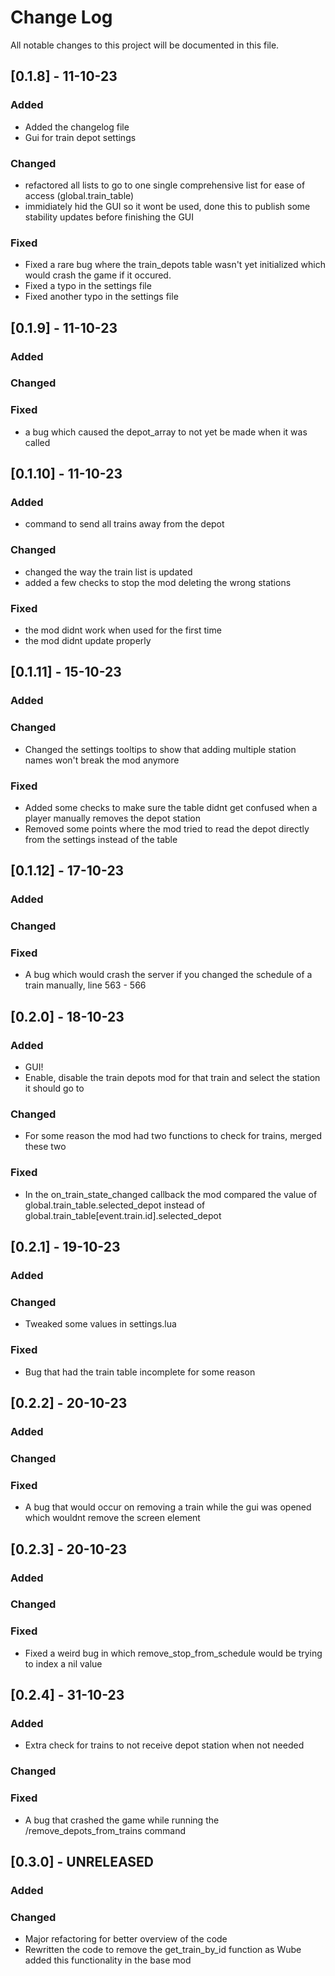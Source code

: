 
# Change Log
All notable changes to this project will be documented in this file.
 
## [0.1.8] - 11-10-23
 
### Added
- Added the changelog file
- Gui for train depot settings
 
### Changed
- refactored all lists to go to one single comprehensive list for ease of access (global.train_table)
- immidiately hid the GUI so it wont be used, done this to publish some stability updates before finishing the GUI

### Fixed
- Fixed a rare bug where the train_depots table wasn't yet initialized which would crash the game if it occured.
- Fixed a typo in the settings file
- Fixed another typo in the settings file

## [0.1.9] - 11-10-23

### Added


### Changed


### Fixed
- a bug which caused the depot_array to not yet be made when it was called

## [0.1.10] - 11-10-23

### Added
- command to send all trains away from the depot

### Changed
- changed the way the train list is updated
- added a few checks to stop the mod deleting the wrong stations

### Fixed
- the mod didnt work when used for the first time
- the mod didnt update properly

## [0.1.11] - 15-10-23

### Added

### Changed
- Changed the settings tooltips to show that adding multiple station names won't break the mod anymore

### Fixed
- Added some checks to make sure the table didnt get confused when a player manually removes the depot station
- Removed some points where the mod tried to read the depot directly from the settings instead of the table

## [0.1.12] - 17-10-23

### Added

### Changed

### Fixed
- A bug which would crash the server if you changed the schedule of a train manually, line 563 - 566

## [0.2.0] - 18-10-23

### Added
- GUI!
- Enable, disable the train depots mod for that train and select the station it should go to

### Changed
- For some reason the mod had two functions to check for trains, merged these two

### Fixed
- In the on_train_state_changed callback the mod compared the value of global.train_table.selected_depot instead of global.train_table[event.train.id].selected_depot

## [0.2.1] - 19-10-23

### Added

### Changed
- Tweaked some values in settings.lua

### Fixed
- Bug that had the train table incomplete for some reason 

## [0.2.2] - 20-10-23

### Added

### Changed

### Fixed
- A bug that would occur on removing a train while the gui was opened which wouldnt remove the screen element

## [0.2.3] - 20-10-23

### Added

### Changed

### Fixed
- Fixed a weird bug in which remove_stop_from_schedule would be trying to index a nil value

## [0.2.4] - 31-10-23

### Added
- Extra check for trains to not receive depot station when not needed

### Changed

### Fixed
- A bug that crashed the game while running the /remove_depots_from_trains command

## [0.3.0] - UNRELEASED

### Added

### Changed
- Major refactoring for better overview of the code
- Rewritten the code to remove the get_train_by_id function as Wube added this functionality in the base mod